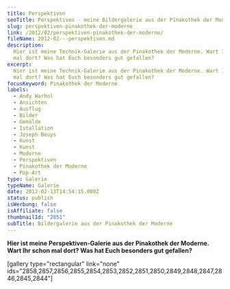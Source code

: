 ```yaml
---
title: Perspektiven
seoTitle: Perspektiven - meine Bildergalerie aus der Pinakothek der Moderne
slug: perspektiven-pinakothek-der-moderne
link: /2012/02/perspektiven-pinakothek-der-moderne/
fileName: 2012-02---perspektiven.md
description:
  Hier ist meine Technik-Galerie aus der Pinakothek der Moderne. Wart Ihr schon
  mal dort? Was hat Euch besonders gut gefallen?
excerpt:
  Hier ist meine Technik-Galerie aus der Pinakothek der Moderne. Wart Ihr schon
  mal dort? Was hat Euch besonders gut gefallen?
focusKeyword: Pinakothek der Moderne
labels:
  - Andy Warhol
  - Ansichten
  - Ausflug
  - Bilder
  - Gemälde
  - Istallation
  - Joseph Beuys
  - Kunst
  - Kunst
  - Moderne
  - Perspektiven
  - Pinakothek der Moderne
  - Pop-Art
type: Galerie
typeName: Galerie
date: 2012-02-13T14:54:15.000Z
status: publish
isWerbung: false
isAffiliate: false
thumbnailId: "2851"
subTitle: Bildergalerie aus der Pinakothek der Moderne
---
```


<strong>Hier ist meine Perspektiven-Galerie aus der Pinakothek der Moderne. Wart
Ihr schon mal dort? Was hat Euch besonders gut gefallen?</strong>

[gallery type="rectangular" link="none"
ids="2858,2857,2856,2855,2854,2853,2852,2851,2850,2849,2848,2847,2846,2845,2844"]

